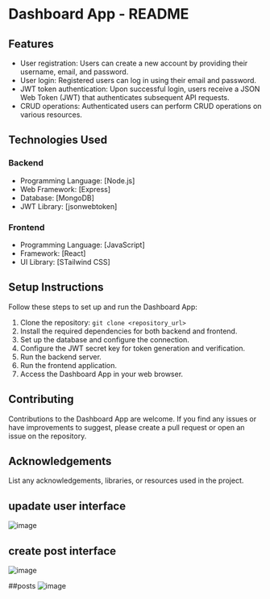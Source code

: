 # Dashboard App - README

## Features

- User registration: Users can create a new account by providing their username, email, and password.
- User login: Registered users can log in using their email and password.
- JWT token authentication: Upon successful login, users receive a JSON Web Token (JWT) that authenticates subsequent API requests.
- CRUD operations: Authenticated users can perform CRUD operations on various resources.

## Technologies Used

### Backend

- Programming Language: [Node.js]
- Web Framework: [Express]
- Database: [MongoDB]
- JWT Library: [jsonwebtoken]
  
### Frontend

- Programming Language: [JavaScript]
- Framework: [React]
- UI Library: [STailwind CSS]

## Setup Instructions

Follow these steps to set up and run the Dashboard App:

1. Clone the repository: `git clone <repository_url>`
2. Install the required dependencies for both backend and frontend.
3. Set up the database and configure the connection.
4. Configure the JWT secret key for token generation and verification.
5. Run the backend server.
6. Run the frontend application.
7. Access the Dashboard App in your web browser.



## Contributing

Contributions to the Dashboard App are welcome. If you find any issues or have improvements to suggest, please create a pull request or open an issue on the repository.


## Acknowledgements

List any acknowledgements, libraries, or resources used in the project.

## upadate user interface
![image](https://github.com/softyAmir/Dashboard/assets/111384104/8d2d474d-e54a-472f-92c7-437ca0cbeb68)

## create post interface
![image](https://github.com/softyAmir/Dashboard/assets/111384104/a95ba356-737b-4915-9e92-d964d88f0732)

##posts 
![image](https://github.com/softyAmir/Dashboard/assets/111384104/a9c18834-39ba-477f-b18c-2fa7b57d861d)

